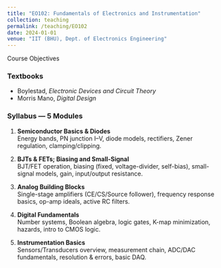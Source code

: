 ```yaml
---
title: "EO102: Fundamentals of Electronics and Instrumentation"
collection: teaching
permalink: /teaching/EO102
date: 2024-01-01
venue: "IIT (BHU), Dept. of Electronics Engineering"
---
```


Course Objectives

### Textbooks
- Boylestad, *Electronic Devices and Circuit Theory*
- Morris Mano, *Digital Design*

### Syllabus — 5 Modules
1. **Semiconductor Basics & Diodes**  
   Energy bands, PN junction I–V, diode models, rectifiers, Zener regulation, clamping/clipping.  

2. **BJTs & FETs; Biasing and Small-Signal**  
   BJT/FET operation, biasing (fixed, voltage-divider, self-bias), small-signal models, gain, input/output resistance.  

3. **Analog Building Blocks**  
   Single-stage amplifiers (CE/CS/Source follower), frequency response basics, op-amp ideals, active RC filters.  

4. **Digital Fundamentals**  
   Number systems, Boolean algebra, logic gates, K-map minimization, hazards, intro to CMOS logic.  

5. **Instrumentation Basics**  
   Sensors/Transducers overview, measurement chain, ADC/DAC fundamentals, resolution & errors, basic DAQ.  
